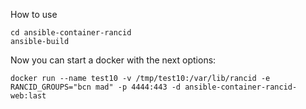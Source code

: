 How to use
```
cd ansible-container-rancid
ansible-build
```

Now you can start a docker with the next options:
```
docker run --name test10 -v /tmp/test10:/var/lib/rancid -e RANCID_GROUPS="bcn mad" -p 4444:443 -d ansible-container-rancid-web:last
```

